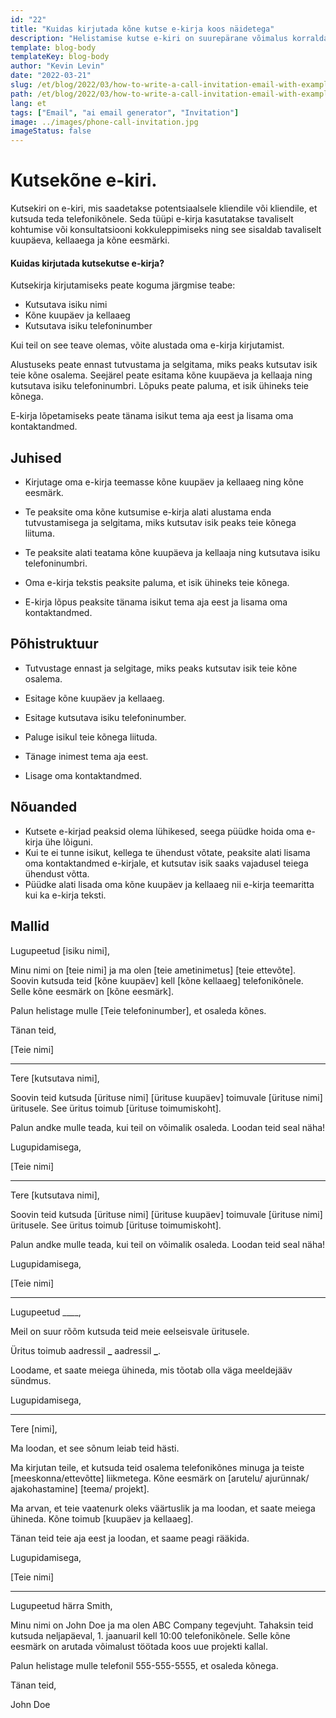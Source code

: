 ```yaml
---
id: "22"
title: "Kuidas kirjutada kõne kutse e-kirja koos näidetega"
description: "Helistamise kutse e-kiri on suurepärane võimalus korraldada kohtumine või konsultatsioon potentsiaalse kliendi või kliendiga."
template: blog-body
templateKey: blog-body
author: "Kevin Levin"
date: "2022-03-21"
slug: /et/blog/2022/03/how-to-write-a-call-invitation-email-with-examples
path: /et/blog/2022/03/how-to-write-a-call-invitation-email-with-examples
lang: et
tags: ["Email", "ai email generator", "Invitation"]
image: ../images/phone-call-invitation.jpg
imageStatus: false
---
```


# Kutsekõne e-kiri.

Kutsekiri on e-kiri, mis saadetakse potentsiaalsele kliendile või kliendile, et kutsuda teda telefonikõnele. Seda tüüpi e-kirja kasutatakse tavaliselt kohtumise või konsultatsiooni kokkuleppimiseks ning see sisaldab tavaliselt kuupäeva, kellaaega ja kõne eesmärki.

#### Kuidas kirjutada kutsekutse e-kirja?

Kutsekirja kirjutamiseks peate koguma järgmise teabe:

- Kutsutava isiku nimi
- Kõne kuupäev ja kellaaeg
- Kutsutava isiku telefoninumber

Kui teil on see teave olemas, võite alustada oma e-kirja kirjutamist.

Alustuseks peate ennast tutvustama ja selgitama, miks peaks kutsutav isik teie kõne osalema. Seejärel peate esitama kõne kuupäeva ja kellaaja ning kutsutava isiku telefoninumbri. Lõpuks peate paluma, et isik ühineks teie kõnega.

E-kirja lõpetamiseks peate tänama isikut tema aja eest ja lisama oma kontaktandmed.

## Juhised

- Kirjutage oma e-kirja teemasse kõne kuupäev ja kellaaeg ning kõne eesmärk.

- Te peaksite oma kõne kutsumise e-kirja alati alustama enda tutvustamisega ja selgitama, miks kutsutav isik peaks teie kõnega liituma.

- Te peaksite alati teatama kõne kuupäeva ja kellaaja ning kutsutava isiku telefoninumbri.

- Oma e-kirja tekstis peaksite paluma, et isik ühineks teie kõnega.

- E-kirja lõpus peaksite tänama isikut tema aja eest ja lisama oma kontaktandmed.

## Põhistruktuur

- Tutvustage ennast ja selgitage, miks peaks kutsutav isik teie kõne osalema.

- Esitage kõne kuupäev ja kellaaeg.

- Esitage kutsutava isiku telefoninumber.

- Paluge isikul teie kõnega liituda.

- Tänage inimest tema aja eest.

- Lisage oma kontaktandmed.

## Nõuanded

- Kutsete e-kirjad peaksid olema lühikesed, seega püüdke hoida oma e-kirja ühe lõiguni.
- Kui te ei tunne isikut, kellega te ühendust võtate, peaksite alati lisama oma kontaktandmed e-kirjale, et kutsutav isik saaks vajadusel teiega ühendust võtta.
- Püüdke alati lisada oma kõne kuupäev ja kellaaeg nii e-kirja teemaritta kui ka e-kirja teksti.

## Mallid

Lugupeetud [isiku nimi],

Minu nimi on [teie nimi] ja ma olen [teie ametinimetus] [teie ettevõte]. Soovin kutsuda teid [kõne kuupäev] kell [kõne kellaaeg] telefonikõnele. Selle kõne eesmärk on [kõne eesmärk].

Palun helistage mulle [Teie telefoninumber], et osaleda kõnes.

Tänan teid,

[Teie nimi]

---

Tere [kutsutava nimi],

Soovin teid kutsuda [ürituse nimi] [ürituse kuupäev] toimuvale [ürituse nimi] üritusele. See üritus toimub [ürituse toimumiskoht].

Palun andke mulle teada, kui teil on võimalik osaleda. Loodan teid seal näha!

Lugupidamisega,

[Teie nimi]

---

Tere [kutsutava nimi],

Soovin teid kutsuda [ürituse nimi] [ürituse kuupäev] toimuvale [ürituse nimi] üritusele. See üritus toimub [ürituse toimumiskoht].

Palun andke mulle teada, kui teil on võimalik osaleda. Loodan teid seal näha!

Lugupidamisega,

[Teie nimi]

---

Lugupeetud \_\_\_\_,

Meil on suur rõõm kutsuda teid meie eelseisvale üritusele.

Üritus toimub aadressil **\_** aadressil **\_**.

Loodame, et saate meiega ühineda, mis tõotab olla väga meeldejääv sündmus.

Lugupidamisega,

---

Tere [nimi],

Ma loodan, et see sõnum leiab teid hästi.

Ma kirjutan teile, et kutsuda teid osalema telefonikõnes minuga ja teiste [meeskonna/ettevõtte] liikmetega. Kõne eesmärk on [arutelu/ ajurünnak/ ajakohastamine] [teema/ projekt].

Ma arvan, et teie vaatenurk oleks väärtuslik ja ma loodan, et saate meiega ühineda. Kõne toimub [kuupäev ja kellaaeg].

Tänan teid teie aja eest ja loodan, et saame peagi rääkida.

Lugupidamisega,

[Teie nimi]

---

Lugupeetud härra Smith,

Minu nimi on John Doe ja ma olen ABC Company tegevjuht. Tahaksin teid kutsuda neljapäeval, 1. jaanuaril kell 10:00 telefonikõnele. Selle kõne eesmärk on arutada võimalust töötada koos uue projekti kallal.

Palun helistage mulle telefonil 555-555-5555, et osaleda kõnega.

Tänan teid,

John Doe
